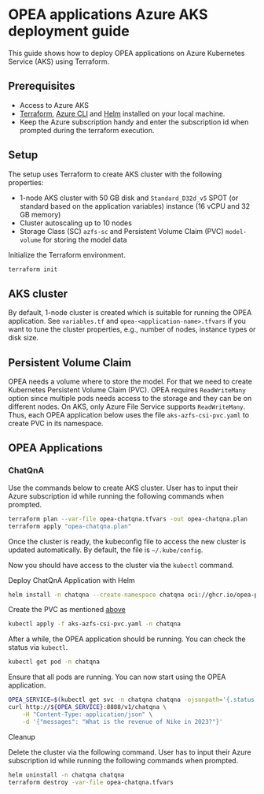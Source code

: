 # OPEA applications Azure AKS deployment guide

This guide shows how to deploy OPEA applications on Azure Kubernetes Service (AKS) using Terraform.

## Prerequisites

- Access to Azure AKS
- [Terraform](https://developer.hashicorp.com/terraform/tutorials/azure-get-started/install-cli), [Azure CLI](https://learn.microsoft.com/en-us/cli/azure/) and [Helm](https://helm.sh/docs/helm/helm_install/) installed on your local machine.
- Keep the Azure subscription handy and enter the subscription id when prompted during the terraform execution.

## Setup

The setup uses Terraform to create AKS cluster with the following properties:

- 1-node AKS cluster with 50 GB disk and `Standard_D32d_v5` SPOT (or standard based on the application variables) instance (16 vCPU and 32 GB memory)
- Cluster autoscaling up to 10 nodes
- Storage Class (SC) `azfs-sc` and Persistent Volume Claim (PVC) `model-volume` for storing the model data

Initialize the Terraform environment.

```bash
terraform init
```

## AKS cluster

By default, 1-node cluster is created which is suitable for running the OPEA application. See `variables.tf` and `opea-<application-name>.tfvars` if you want to tune the cluster properties, e.g., number of nodes, instance types or disk size.

## Persistent Volume Claim

OPEA needs a volume where to store the model. For that we need to create Kubernetes Persistent Volume Claim (PVC). OPEA requires `ReadWriteMany` option since multiple pods needs access to the storage and they can be on different nodes. On AKS, only Azure File Service supports `ReadWriteMany`. Thus, each OPEA application below uses the file `aks-azfs-csi-pvc.yaml` to create PVC in its namespace.

## OPEA Applications

### ChatQnA

Use the commands below to create AKS cluster.
User has to input their Azure subscription id while running the following commands when prompted.

```bash
terraform plan --var-file opea-chatqna.tfvars -out opea-chatqna.plan
terraform apply "opea-chatqna.plan"
```

Once the cluster is ready, the kubeconfig file to access the new cluster is updated automatically. By default, the file is `~/.kube/config`.

Now you should have access to the cluster via the `kubectl` command.

Deploy ChatQnA Application with Helm

```bash
helm install -n chatqna --create-namespace chatqna oci://ghcr.io/opea-project/charts/chatqna --set service.type=LoadBalancer --set global.modelUsePVC=model-volume --set global.HUGGINGFACEHUB_API_TOKEN=${HFTOKEN}
```

Create the PVC as mentioned [above](#-persistent-volume-claim)

```bash
kubectl apply -f aks-azfs-csi-pvc.yaml -n chatqna
```

After a while, the OPEA application should be running. You can check the status via `kubectl`.

```bash
kubectl get pod -n chatqna
```
Ensure that all pods are running.
You can now start using the OPEA application.

```bash
OPEA_SERVICE=$(kubectl get svc -n chatqna chatqna -ojsonpath='{.status.loadBalancer.ingress[0].hostname}')
curl http://${OPEA_SERVICE}:8888/v1/chatqna \
    -H "Content-Type: application/json" \
    -d '{"messages": "What is the revenue of Nike in 2023?"}'
```

Cleanup

Delete the cluster via the following command. User has to input their Azure subscription id while running the following commands when prompted.

```bash
helm uninstall -n chatqna chatqna
terraform destroy -var-file opea-chatqna.tfvars
```
